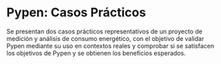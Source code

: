 # Pypen: Casos Prácticos

Se presentan dos casos prácticos representativos de un proyecto de medición y análisis de consumo energético, con el objetivo de validar Pypen mediante su uso en contextos reales y comprobar si se satisfacen los objetivos de Pypen y se obtienen los beneficios esperados. 
